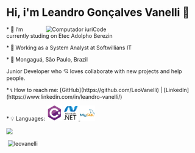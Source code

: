 # Hi, i'm Leandro Gonçalves Vanelli 👋

<!--
**LeoVanelli/LeoVanelli** is a ✨ _special_ ✨ repository because its `README.md` (this file) appears on your GitHub profile. -->

<img src="https://raw.githubusercontent.com/MicaelliMedeiros/micaellimedeiros/master/image/computer-illustration.png" min-width="400px" max-width="400px" width="400px" align="right" alt="Computador iuriCode">

<p align="left"> 
*  🌱 I’m currently studing on Etec Adolpho Berezin
</p>
<p align="left"> 
*  🥇 Working as a System Analyst at Softwillians IT
</p>
<p align="left"> 
*  📍  Mongaguá, São Paulo, Brazil
</p>
<p align="left">
Junior Developer who 💘 loves collaborate with new projects and help people.
</p>

<p align="left">
*  📞 How to reach me: 
[GitHub](https://github.com/LeoVanelli) | [LinkedIn](https://www.linkedin.com/in/leandro-vanelli/) 
</p>

<p align="left">
* 💡 Languages:
<img src="https://raw.githubusercontent.com/devicons/devicon/master/icons/csharp/csharp-original.svg" alt="csharp" width="40" height="40"/> </a> 
<a href="https://www.w3schools.com/css/" target="_blank">  <!-- CSHARP -->
<img src="https://raw.githubusercontent.com/devicons/devicon/master/icons/dot-net/dot-net-original-wordmark.svg" alt="dotnet" width="40" height="40"/> </a> 
  <!-- .NET -->
<img src="https://raw.githubusercontent.com/devicons/devicon/master/icons/mysql/mysql-original-wordmark.svg" alt="mysql" width="40" height="40"/> </a> <!-- MySQL-->
</p>
  
<a href="https://github.com/LeoVanelli">
  <img align="center" src="https://github-readme-stats.vercel.app/api/top-langs/?username=vanessaswerts&theme=dracula&hide_langs_below=1" />
</a>

<p>&nbsp;<img align="center" src="https://github-readme-stats.vercel.app/api?username=leovanelli&show_icons=true&theme=dracula&locale=en" alt="leovanelli" /></p>
